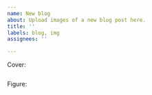 ```yaml
---
name: New blog
about: Upload images of a new blog post here.
title: ''
labels: blog, img
assignees: ''

---
```


Cover:

![]()

Figure:

![]()
